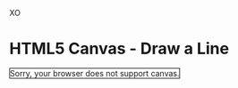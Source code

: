 XO

<html>
<body>
<h1>HTML5 Canvas - Draw a Line</h1>

<canvas id="myCanvas" width="300" height="300" style="border:1px solid #000000;">
Sorry, your browser does not support canvas.
</canvas>

<script>

const canvas = document.getElementById("myCanvas");
const ctx = canvas.getContext("2d");

ctx.moveTo(100,0);
ctx.lineTo(100,300);

ctx.moveTo(200,0);
ctx.lineTo(200,300);

ctx.moveTo(0,200);
ctx.lineTo(300,200);

ctx.moveTo(0,100);
ctx.lineTo(300,100);
ctx.stroke();
</script>

</body>
</html>
